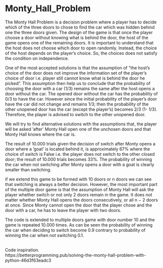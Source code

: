 # Monty_Hall_Problem

The Monty Hall Problem is a decision problem where a player has to decide which of the three doors to chose to find the car which was hidden behind one the three doors given. The design of the game is that once the player choose a door without knowing what is behind the door, the host of the game opens one of the remaining doors. It is important to understand that the host does not choose which door to open randomly. Instead, the choice of the host depends on the player’s choice. So, the choices does not satisfy the condition on independence.<br/>

One of the most accepted solutions is that the assumption of ”the host’s choice of the door does not improve the information set of the player’s choice of door i.e. player still cannot know what is behind the door he picked”. This assumption then help us to conclude that the probability of choosing the door with a car (1/3) remains the same after the host opens a door without the car. The opened door without the car has the probability of 0/3 to have the car. However since the initial probability of the player’s door have the car did not change and remains 1/3; then the probability of the other unopened door has the car (except the player’s) becomes 2/3 (1- 1/3). Therefore, the player is advised to switch to the other unopened door.<br/>

We will try to find alternative solutions with the assumptions that, the player will be asked ’after’ Monty Hall open one of the unchosen doors and that Monty Hall knows where the car is.<br/>

The result of 10.000 trials given the decision of switch after Monty opens a door where a ’goat’ is located behind it, is approximately 67% where the choice of switch is False i.e. the player does not switch to the other closed door; the result of 10.000 trials becomes 33%. The probability of winning the car when not switching after Monty opens a door with a goat is clearly smaller than switching.<br/>

if we extend this game to be formed with 10 doors or n doors we can see that switching is always a better decision. However, the most important part of the multiple door game is that the assumption of Monty Hall will ask the player whether switch or not only 2 doors remain in the game. It does not matter whether Monty Hall opens the doors consecutively, or all n − 2 doors at once. Since Monty cannot open the door that the player chose and the door with a car, he has to leave the player with two doors.<br/>

The code is extended to multiple doors game with door number 10 and the game is repeated 10.000 times. As can be seen the probability of winning the car when deciding to switch become 0.9 contrary to probability of winning the car when not switching 0.1.<br/>

<br/>
Code inspiration. <br/>
https://betterprogramming.pub/solving-the-monty-hall-problem-with-python-46d3f63eadc3
